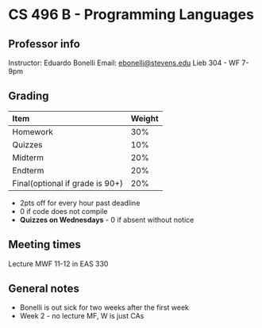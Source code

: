 # CS 496 B - Programming Languages

## Professor info
Instructor: Eduardo Bonelli
Email: ebonelli@stevens.edu
Lieb 304 - WF 7-9pm

## Grading
Item|Weight
:--|:--
Homework|30%
Quizzes|10%
Midterm|20%
Endterm|20%
Final(optional if grade is 90+)|20%

* 2pts off for every hour past deadline
* 0 if code does not compile
* **Quizzes on Wednesdays** - 0 if absent without notice

## Meeting times
Lecture MWF 11-12 in EAS 330

## General notes
* Bonelli is out sick for two weeks after the first week
* Week 2 - no lecture MF, W is just CAs
